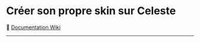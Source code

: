 # Créer son propre skin sur Celeste

🔗 [Documentation Wiki](https://github.com/Valou04/Documentation-Celeste-Skin/wiki)

---
